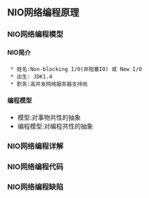 ## NIO网络编程原理







### NIO网络编程模型

#### NIO简介

	 * 姓名:Non-blocking I/O(非阻塞IO) 或 New I/O
	 * 出生: JDK1.4
	 * 职务:高并发网络服务器支持岗

#### 编程模型

* 模型:对事物共性的抽象
* 编程模型:对编程共性的抽象







### NIO网络编程详解









### NIO网络编程代码









### NIO网络编程缺陷
